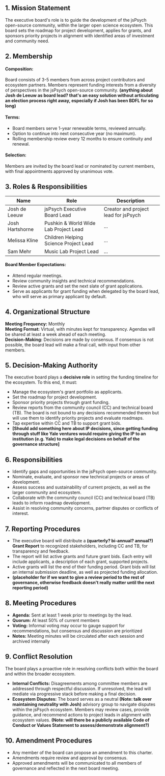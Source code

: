 ## 1. Mission Statement
The executive board's role is to guide the development of the jsPsych open-source community, within the larger open science ecosystem. This board sets the roadmap for project development, applies for grants, and sponsors priority projects in alignment with identified areas of investment and community need.

## 2. Membership

#### Composition:

Board consists of 3-5 members from across project contributors and ecosystem partners. Members represent funding interests from a diversity of perspectives in the jsPsych open-source community. **(anything about Josh de Leeuw as board lead? that's an easy solution without articulating an election process right away, especially if Josh has been BDFL for so long)**

#### Terms:

- Board members serve 1-year renewable terms, reviewed annually.
- Option to continue into next consecutive year (no maximum).
- Rolling membership review every 12 months to ensure continuity and renewal.

#### Selection:
Members are invited by the board lead or nominated by current members, with final appointments approved by unanimous vote.

## 3. Roles & Responsibilities
Name | Role | Description
-----|------|-------
Josh de Leeuw | jsPsych Executive Board Lead | Creator and project lead for jsPsych
Josh Hartshorne | Pushkin & World Wide Lab Project Lead | ...
Melissa Kline | Children Helping Science Project Lead | ...
Sam Mehr | Music Lab Project Lead | ...

#### Board Member Expectations:
- Attend regular meetings.
- Review community insights and technical recommendations.
- Review active grants and set the next slate of grant applications.
- Serve as applicants for grant funding when delegated by the board lead, who will serve as primary applicant by default.

## 4. Organizational Structure

**Meeting Frequency:** Monthly  
**Meeting Format:** Virtual, with minutes kept for transparency. Agendas will be shared at least a week ahead of each meeting.  
**Decision-Making:** Decisions are made by consensus. If consensus is not possible, the board lead will make a final call, with input from other members.

## 5. Decision-Making Authority
The executive board plays a **decisive role** in setting the funding timeline for the ecosystem. To this end, it must:

- Manage the ecosystem's grant portfolio as applicants.
- Set the roadmap for project development.
- Sponsor priority projects through grant funding.
- Review reports from the community council (CC) and technical board (TB). The board is not bound to any decisions recommended therein but will use them to identify priority projects and evaluate roadmaps.
- Tap expertise within CC and TB to support grant bids.
- **[Should add something here about IP decisions, since getting funding through stuff like Yale ventures would require giving the IP to an institution (e.g. Yale) to make legal decisions on behalf of the governance structure]**

## 6. Responsibilities

- Identify gaps and opportunities in the jsPsych open-source community.
- Nominate, evaluate, and sponsor new technical projects or areas of development.
- Assess success and sustainability of current projects, as well as the larger community and ecosystem.
- Collaborate with the community council (CC) and technical board (TB) leads to inform roadmap development.
- Assist in resolving community concerns, partner disputes or conflicts of interest.

## 7. Reporting Procedures

- The executive board will distribute a **(quarterly? bi-annual? annual?) Grant Report** to recognized stakeholders, including CC and TB, for transparency and feedback.
- The report will list active grants and future grant bids. Each entry will include applicants, a description of each grant, supported projects.
- Active grants will list the end of their funding period. Grant bids will list an internal submission deadline, as well as projected funding allocation.
- **(placeholder for if we want to give a review period to the rest of governance, otherwise feedback doesn't really matter until the next reporting period)**

## 8. Meeting Procedures

- **Agenda:** Sent at least 1 week prior to meetings by the lead.
- **Quorum:** At least 50% of current members
- **Voting:** Informal voting may occur to gauge support for recommendations, but consensus and discussion are prioritized
- **Notes:** Meeting minutes will be circulated after each session and archived internally

## 9. Conflict Resolution

The board plays a proactive role in resolving conflicts both within the board and within the broader ecosystem.

- **Internal Conflicts:** Disagreements among committee members are addressed through respectful discussion. If unresolved, the lead will mediate via progressive stack before making a final decision.
- **Ecosystem Disputes:** The board serves as a neutral **(Note: talk over maintaining neutrality with Josh)** advisory group to navigate disputes within the jsPsych ecosystem. Members may review cases, provide guidance, and recommend actions to project leads in alignment with ecosystem values. **(Note: will there be a publicly available Code of Conduct or Values Statement to assess/demonstrate alignment?)**

## 10. Amendment Procedures

- Any member of the board can propose an amendment to this charter.
- Amendments require review and approval by consensus.
- Approved amendments will be communicated to all members of governance and reflected in the next board meeting.
